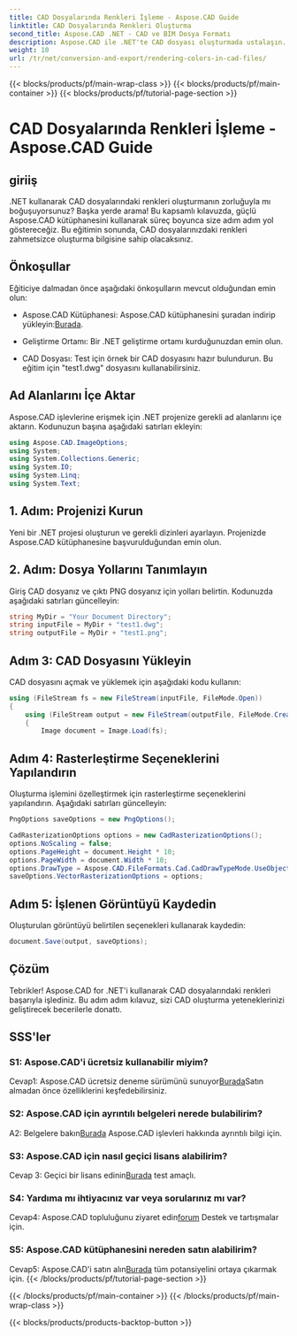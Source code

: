```yaml
---
title: CAD Dosyalarında Renkleri İşleme - Aspose.CAD Guide
linktitle: CAD Dosyalarında Renkleri Oluşturma
second_title: Aspose.CAD .NET - CAD ve BIM Dosya Formatı
description: Aspose.CAD ile .NET'te CAD dosyası oluşturmada ustalaşın. Canlı renkler için adım adım kılavuzumuzu izleyin.
weight: 10
url: /tr/net/conversion-and-export/rendering-colors-in-cad-files/
---
```


{{< blocks/products/pf/main-wrap-class >}}
{{< blocks/products/pf/main-container >}}
{{< blocks/products/pf/tutorial-page-section >}}

# CAD Dosyalarında Renkleri İşleme - Aspose.CAD Guide

## giriiş

.NET kullanarak CAD dosyalarındaki renkleri oluşturmanın zorluğuyla mı boğuşuyorsunuz? Başka yerde arama! Bu kapsamlı kılavuzda, güçlü Aspose.CAD kütüphanesini kullanarak süreç boyunca size adım adım yol göstereceğiz. Bu eğitimin sonunda, CAD dosyalarınızdaki renkleri zahmetsizce oluşturma bilgisine sahip olacaksınız.

## Önkoşullar

Eğiticiye dalmadan önce aşağıdaki önkoşulların mevcut olduğundan emin olun:

-  Aspose.CAD Kütüphanesi: Aspose.CAD kütüphanesini şuradan indirip yükleyin:[Burada](https://releases.aspose.com/cad/net/).

- Geliştirme Ortamı: Bir .NET geliştirme ortamı kurduğunuzdan emin olun.

- CAD Dosyası: Test için örnek bir CAD dosyasını hazır bulundurun. Bu eğitim için "test1.dwg" dosyasını kullanabilirsiniz.

## Ad Alanlarını İçe Aktar

Aspose.CAD işlevlerine erişmek için .NET projenize gerekli ad alanlarını içe aktarın. Kodunuzun başına aşağıdaki satırları ekleyin:

```csharp
using Aspose.CAD.ImageOptions;
using System;
using System.Collections.Generic;
using System.IO;
using System.Linq;
using System.Text;
```

## 1. Adım: Projenizi Kurun

Yeni bir .NET projesi oluşturun ve gerekli dizinleri ayarlayın. Projenizde Aspose.CAD kütüphanesine başvurulduğundan emin olun.

## 2. Adım: Dosya Yollarını Tanımlayın

Giriş CAD dosyanız ve çıktı PNG dosyanız için yolları belirtin. Kodunuzda aşağıdaki satırları güncelleyin:

```csharp
string MyDir = "Your Document Directory";
string inputFile = MyDir + "test1.dwg";
string outputFile = MyDir + "test1.png";
```

## Adım 3: CAD Dosyasını Yükleyin

CAD dosyasını açmak ve yüklemek için aşağıdaki kodu kullanın:

```csharp
using (FileStream fs = new FileStream(inputFile, FileMode.Open))
{
    using (FileStream output = new FileStream(outputFile, FileMode.Create))
    {
        Image document = Image.Load(fs);
```

## Adım 4: Rasterleştirme Seçeneklerini Yapılandırın

Oluşturma işlemini özelleştirmek için rasterleştirme seçeneklerini yapılandırın. Aşağıdaki satırları güncelleyin:

```csharp
PngOptions saveOptions = new PngOptions();

CadRasterizationOptions options = new CadRasterizationOptions();
options.NoScaling = false;
options.PageHeight = document.Height * 10;
options.PageWidth = document.Width * 10;
options.DrawType = Aspose.CAD.FileFormats.Cad.CadDrawTypeMode.UseObjectColor;
saveOptions.VectorRasterizationOptions = options;
```

## Adım 5: İşlenen Görüntüyü Kaydedin

Oluşturulan görüntüyü belirtilen seçenekleri kullanarak kaydedin:

```csharp
document.Save(output, saveOptions);
```

## Çözüm

Tebrikler! Aspose.CAD for .NET'i kullanarak CAD dosyalarındaki renkleri başarıyla işlediniz. Bu adım adım kılavuz, sizi CAD oluşturma yeteneklerinizi geliştirecek becerilerle donattı.

## SSS'ler

### S1: Aspose.CAD'i ücretsiz kullanabilir miyim?

 Cevap1: Aspose.CAD ücretsiz deneme sürümünü sunuyor[Burada](https://releases.aspose.com/)Satın almadan önce özelliklerini keşfedebilirsiniz.

### S2: Aspose.CAD için ayrıntılı belgeleri nerede bulabilirim?

 A2: Belgelere bakın[Burada](https://reference.aspose.com/cad/net/) Aspose.CAD işlevleri hakkında ayrıntılı bilgi için.

### S3: Aspose.CAD için nasıl geçici lisans alabilirim?

 Cevap 3: Geçici bir lisans edinin[Burada](https://purchase.aspose.com/temporary-license/) test amaçlı.

### S4: Yardıma mı ihtiyacınız var veya sorularınız mı var?

 Cevap4: Aspose.CAD topluluğunu ziyaret edin[forum](https://forum.aspose.com/c/cad/19) Destek ve tartışmalar için.

### S5: Aspose.CAD kütüphanesini nereden satın alabilirim?

 Cevap5: Aspose.CAD'i satın alın[Burada](https://purchase.aspose.com/buy) tüm potansiyelini ortaya çıkarmak için.
{{< /blocks/products/pf/tutorial-page-section >}}

{{< /blocks/products/pf/main-container >}}
{{< /blocks/products/pf/main-wrap-class >}}

{{< blocks/products/products-backtop-button >}}
